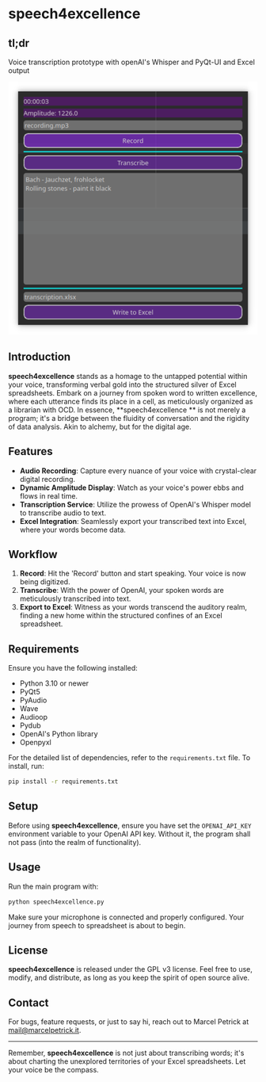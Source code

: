 # speech4excellence

## tl;dr
Voice transcription prototype with openAI's Whisper and PyQt-UI and Excel output

![screenshot of the ui](screenshot_ui.png)

## Introduction

**speech4excellence** stands as a homage to the untapped potential within your voice, transforming verbal gold into the
structured silver of Excel spreadsheets. Embark on a journey from spoken word to written excellence, where each
utterance finds its place in a cell, as meticulously organized as a librarian with OCD. In essence, **speech4excellence
** is not merely a program; it's a bridge between the fluidity of conversation and the rigidity of data analysis. Akin
to alchemy, but for the digital age.

## Features

- **Audio Recording**: Capture every nuance of your voice with crystal-clear digital recording.
- **Dynamic Amplitude Display**: Watch as your voice's power ebbs and flows in real time.
- **Transcription Service**: Utilize the prowess of OpenAI's Whisper model to transcribe audio to text.
- **Excel Integration**: Seamlessly export your transcribed text into Excel, where your words become data.

## Workflow

1. **Record**: Hit the 'Record' button and start speaking. Your voice is now being digitized.
2. **Transcribe**: With the power of OpenAI, your spoken words are meticulously transcribed into text.
3. **Export to Excel**: Witness as your words transcend the auditory realm, finding a new home within the structured
   confines of an Excel spreadsheet.

## Requirements

Ensure you have the following installed:

- Python 3.10 or newer
- PyQt5
- PyAudio
- Wave
- Audioop
- Pydub
- OpenAI's Python library
- Openpyxl

For the detailed list of dependencies, refer to the `requirements.txt` file. To install, run:

```bash
pip install -r requirements.txt
```

## Setup

Before using **speech4excellence**, ensure you have set the `OPENAI_API_KEY` environment variable to your OpenAI API
key. Without it, the program shall not pass (into the realm of functionality).

## Usage

Run the main program with:
```bash
python speech4excellence.py
```

Make sure your microphone is connected and properly configured. Your journey from speech to spreadsheet is about to
begin.

## License

**speech4excellence** is released under the GPL v3 license. Feel free to use, modify, and distribute, as long as you
keep the spirit of open source alive.

## Contact

For bugs, feature requests, or just to say hi, reach out to Marcel Petrick
at [mail@marcelpetrick.it](mailto:mail@marcelpetrick.it).

---

Remember, **speech4excellence** is not just about transcribing words; it's about charting the unexplored territories of
your Excel spreadsheets. Let your voice be the compass.
